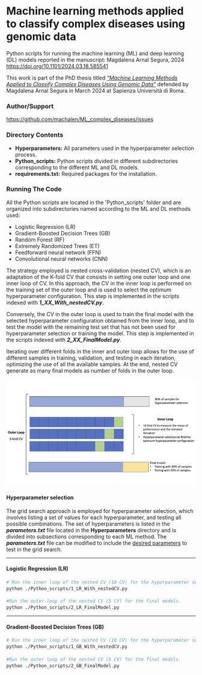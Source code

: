 # Machine learning methods applied to classify complex diseases using genomic data

Python scripts for running the machine learning (ML) and deep learning (DL) models reported in the manuscript:
Magdalena Arnal Segura, 2024
https://doi.org/10.1101/2024.03.18.585541

This work is part of the PhD thesis titled [*"Machine Learning Methods Applied to Classify Complex Diseases Using Genomic Data"*](https://iris.uniroma1.it/handle/11573/1706863) defended by Magdalena Arnal Segura in March 2024 at Sapienza Università di Roma.

### Author/Support

https://github.com/machalen/ML_complex_diseases/issues </br>

### Directory Contents

  * __Hyperparameters:__ All parameters used in the hyperparameter selection process.
  * __Python_scripts:__ Python scripts divided in different subdirectories corresponding to the different ML and DL models.
  * __requirements.txt:__ Required packages for the installation.

### Running The Code

All the Python scripts are located in the 'Python_scripts' folder and are organized into subdirectories named according to the ML and DL methods used:

  * Logistic Regression (LR)
  * Gradient-Boosted Decision Trees (GB)
  * Random Forest (RF)
  * Extremely Randomized Trees (ET)
  * Feedforward neural network (FFN)
  * Convolutional neural networks (CNN)

The strategy employed is nested cross-validation (nested CV), which is an adaptation of the K-fold CV that consists in setting one outer loop and one inner loop of CV. In this approach, the CV in the inner loop is performed on the training set of the outer loop and is used to select the optimum hyperparameter configuration. This step is implemented in the scripts indexed with __*1_XX_With_nestedCV.py*__.

Conversely, the CV in the outer loop is used to train the final model with the selected hyperparameter configuration obtained from the inner loop, and to test the model with the remaining test set that has not been used for hyperparameter selection or training the model. This step is implemented in the scripts indexed with __*2_XX_FinalModel.py*__.

Iterating over different folds in the inner and outer loop allows for the use of different samples in training, validation, and testing in each iteration, optimizing the use of all the available samples. At the end, nested CV generate as many final models as number of folds in the outer loop.

![The figure represents the nested CV approach used in this work, which consists in 10-fold CV for the inner loop, and 5-fold CV for the outer loop.](./images/Figure_NestedCV.png)

#### Hyperparameter selection

The grid search approach is employed for hyperparameter selection, which involves listing a set of values for each hyperparameter, and testing all possible combinations. The set of hyperparameters is listed in the __*parameters.txt*__ file located in the __Hyperparameters__ directory and is divided into subsections corresponding to each ML method. The __*parameters.txt*__ file can be modified to include the [desired parameters](Hyperparameters/README.md) to test in the grid search.

--------------------------------------------------------

#### Logistic Regression (LR)

```bash
# Run the inner loop of the nested CV (10 CV) for the hyperparameter serlection:
python ./Python_scripts/1_LR_With_nestedCV.py

#Run the outer loop of the nested CV (5 CV) for the final models.
python ./Python_scripts/2_LR_FinalModel.py

```



--------------------------------------------------------

#### Gradient-Boosted Decision Trees (GB)

```bash
# Run the inner loop of the nested CV (10 CV) for the hyperparameter serlection:
python ./Python_scripts/1_GB_With_nestedCV.py

#Run the outer loop of the nested CV (5 CV) for the final models.
python ./Python_scripts/2_GB_FinalModel.py

```




